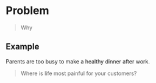 # Problem

> Why


## Example

Parents are too busy to make a healthy dinner after work.<!-- .element: class="fragment" -->


> Where is life most painful for your customers?
